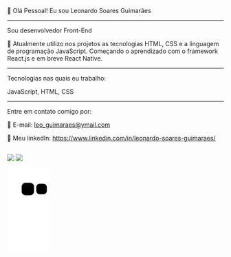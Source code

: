 👋 Olá Pessoal! Eu sou Leonardo Soares Guimarães
__________________________________________________

Sou desenvolvedor Front-End

🌱 Atualmente utilizo nos projetos as tecnologias HTML, CSS e a linguagem de programação JavaScript. Começando o aprendizado com o framework React.js e em breve React Native.
__________________________________________________

Tecnologias nas quais eu trabalho:

JavaScript, HTML, CSS
__________________________________________________

Entre em contato comigo por:

📧 E-mail: leo_guimaraes@ymail.com

💭 Meu linkedIn: https://www.linkedin.com/in/leonardo-soares-guimaraes/
  
  ##
  
<div>
  <a href="https://instagram.com/leos_guimaraes" target="_blank"><img src="https://img.shields.io/badge/-Instagram-%23E4405F?style=for-the-badge&logo=instagram&logoColor=white" target="_blank"></a>
  <a href="https://www.linkedin.com/in/leonardo-soares-guimaraes/" target="_blank"><img src="https://img.shields.io/badge/-LinkedIn-%230077B5?style=for-the-badge&logo=linkedin&logoColor=white" target="_blank"></a>
  
  ![Snake animation](https://github.com/rafaballerini/rafaballerini/blob/output/github-contribution-grid-snake.svg)
  
</div>


<!---
leonardosguimaraes/leonardosguimaraes is a ✨ special ✨ repository because its `README.md` (this file) appears on your GitHub profile.
You can click the Preview link to take a look at your changes.
--->
